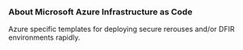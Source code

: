 ### About Microsoft Azure Infrastructure as Code
Azure specific templates for deploying secure rerouses and/or DFIR environments rapidly. 
